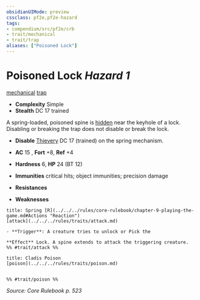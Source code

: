 ```yaml
---
obsidianUIMode: preview
cssclass: pf2e,pf2e-hazard
tags:
- compendium/src/pf2e/crb
- trait/mechanical
- trait/trap
aliases: ["Poisoned Lock"]
---
```

# Poisoned Lock *Hazard 1*  
[mechanical](../../../rules/traits/mechanical.md)  [trap](../../../rules/traits/trap.md)  

- **Complexity** Simple
- **Stealth** DC 17 trained  

A spring-loaded, poisoned spine is [hidden](../../../rules/conditions.md#Hidden) near the keyhole of a lock. Disabling or breaking the trap does not disable or break the lock.

- **Disable** [Thievery](../../skills.md#Thievery) DC 17 (trained) on the spring mechanism.  

- **AC** 15 , **Fort** +8, **Ref** +4
- **Hardness** 6, **HP** 24 (BT 12)
- **Immunities** critical hits; object immunities; precision damage
- **Resistances** 
- **Weaknesses** 
     
```ad-embed-ability
title: Spring [R](../../../rules/core-rulebook/chapter-9-playing-the-game.md#Actions "Reaction")
[attack](../../../rules/traits/attack.md)  

- **Trigger**: A creature tries to unlock or Pick the

**Effect** Lock. A spine extends to attack the triggering creature.  
%% #trait/attack %%
```
```ad-embed-ability
title: Cladis Poison
[poison](../../../rules/traits/poison.md)  

  
%% #trait/poison %%
```

*Source: Core Rulebook p. 523*

